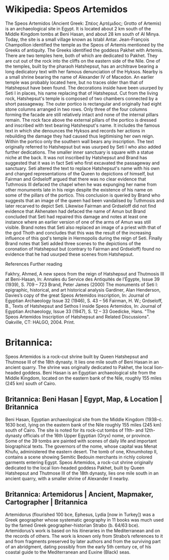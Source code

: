 
# Wikipedia: Speos Artemidos
The Speos Artemidos (Ancient Greek: Σπέος Αρτέμιδος; Grotto of Artemis) is an archaeological site in Egypt. It is located about 2 km south of the Middle Kingdom tombs at Beni Hasan, and about 28 km south of Al Minya. Today, the site is a small village known as Istabl Antar.
Jean-François Champollion identified the temple as the Speos of Artemis mentioned by the Greeks of antiquity. The Greeks identified the goddess Pakhet with Artemis.
There are two temples here, both of which are dedicated to Pakhet. They are cut out of the rock into the cliffs on the eastern side of the Nile. One of the temples, built by the pharaoh Hatshepsut, has an architrave bearing a long dedicatory text with her famous denunciation of the Hyksos. Nearby is a small shrine bearing the name of Alexander IV of Macedon.
An earlier temple was probably located here, but no traces older than that of Hatshepsut have been found. The decorations inside have been usurped by Seti I in places, his name replacing that of Hatshepsut.
Cut from the living rock, Hatshepsut's temple is composed of two chambers connected by a short passageway. The outer portico is rectangular and originally had eight stone columns arranged in two rows. Only three of the four columns forming the facade are still relatively intact and none of the internal pillars remain. The rock face above the external pillars of the portico is dressed and inscribed with text bearing Hatshesput's name. It includes the famous text in which she denounces the Hyksos and records her actions in rebuilding the damage they had caused thus legitimising her own reign. Within the portico only the southern wall bears any inscription. The text originally referred to Hatshepsut but was usurped by Seti I who also added further dedications. The smaller inner sanctuary is square with a statue niche at the back. It was not inscribed by Hatshepsut and Brand has suggested that it was in fact Seti who first excavated the passageway and sanctuary.
Seti altered the text to replace Hatshepsut's name with his own and changed representations of the Queen to depictions of himself, but Fairman and Grdseloff argued that there was no clear evidence that Tuthmosis III defaced the chapel when he was expunging her name from other monuments late in his reign despite the existence of his name on some of the pillars of the portico. This conclusion is queried by Brand who suggests that an image of the queen had been vandalised by Tuthmosis and later recarved to depict Seti. Likewise Fairman and Grdseloff did not find evidence that Akhenaten had defaced the name of Amun but Brand concluded that Seti had repaired this damage and notes at least one instance where an earlier version of one of the arms of Amun was still visible. Brand notes that Seti also replaced an image of a priest with that of the god Thoth and concludes that this was the result of the increasing influence of this god's temple in Hermopolis during the reign of Seti. Finally Brand notes that Seti added three scenes to the depictions of the coronation of Hatshepsut but (contrary to Fairman and Grdseloff) found no evidence that he had usurped these scenes from Hatshepsut.

References
Further reading

Fakhry, Ahmed, A new speos from the reign of Hatshepsut and Thutmosis III at Beni-Hasan, In: Annales du Service des Antiquités de l’Égypte, Issue 39 (1939), S. 709 – 723
Brand, Peter James (2000) The monuments of Seti I: epigraphic, historical, and art historical analysis
Gardiner, Alan Henderson, Davies’s copy of the great Speos Artemidos inscription, In: Journal of Egyptian Archaeology Issue 32 (1946), S. 43 – 56
Fairman, H. W.; Grdseloff, B., Texts of Hatshepsut and Sethos I inside Speos Artemidos, In: Journal of Egyptian Archaeology, Issue 33 (1947), S. 12 – 33
Goedicke, Hans. "The Speos Artemidos Inscription of Hatshepsut and Related Discussions". Oakville, CT: HALGO, 2004. Print.
# Britannica:
Speos Artemidos is a rock-cut shrine built by Queen Hatshepsut and Thutmose
III of the 18th dynasty. It lies one mile south of Beni Hasan in an ancient
quarry. The shrine was originally dedicated to Pakhet, the local lion-headed
goddess. Beni Hasan is an Egyptian archaeological site from the Middle
Kingdom, located on the eastern bank of the Nile, roughly 155 miles (245 km)
south of Cairo.



## Britannica: Beni Hasan | Egypt, Map, & Location | Britannica
Beni Hasan,  Egyptian archaeological site from the Middle Kingdom (1938–c. 1630 bce), lying on the eastern bank of the Nile roughly 155 miles (245 km) south of Cairo. The site is noted for its rock-cut tombs of 11th- and 12th-dynasty officials of the 16th Upper Egyptian (Oryx) nome, or province. Some of the 39 tombs are painted with scenes of daily life and important biographical texts. The governors of the nome, whose capital was Menat Khufu, administered the eastern desert. The tomb of one, Khnumhotep II, contains a scene showing Semitic Bedouin merchants in richly colored garments entering Egypt. Speos Artemidos, a rock-cut shrine originally dedicated to the local lion-headed goddess Pakhet, built by Queen Hatshepsut and Thutmose III of the 18th dynasty, lies one mile south in an ancient quarry, with a smaller shrine of Alexander II nearby.

## Britannica: Artemidorus | Ancient, Mapmaker, Cartographer | Britannica
Artemidorus (flourished 100 bce, Ephesus, Lydia [now in Turkey]) was a Greek geographer whose systematic geography in 11 books was much used by the famed Greek geographer-historian Strabo (b. 64/63 bce). Artemidorus’s work is based on his itineraries in the Mediterranean and on the records of others. The work is known only from Strabo’s references to it and from fragments preserved by later authors and from the surviving part of an abridgment, dating possibly from the early 5th century ce, of his coastal guide to the Mediterranean and Euxine (Black) seas.

